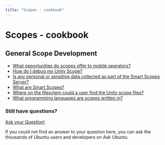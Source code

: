 ```yaml
---
title: "Scopes - cookbook"
---
```


# Scopes - cookbook

## General Scope Development

  * [What opportunities do scopes offer to mobile operators?](https://askubuntu.com/questions/310667/what-opportunities-do-scopes-offer-to-mobile-operators)
  * [How do I debug my Unity Scope?](https://askubuntu.com/questions/310672/how-do-i-debug-my-unity-scope)
  * [Is any personal or sensitive data collected as part of the Smart Scopes Server?](https://askubuntu.com/questions/310663/is-any-personal-or-sensitive-data-collected-as-part-of-the-smart-scopes-server)
  * [What are Smart Scopes?](https://askubuntu.com/questions/310660/what-are-smart-scopes)
  * [Where on the filesytem could a user find the Unity scope files?](https://askubuntu.com/questions/297108/where-on-the-filesytem-could-a-user-find-the-unity-scope-files)
  * [What programming languages are scopes written in?](https://askubuntu.com/questions/310669/what-programming-languages-are-scopes-written-in)

### Still have questions?

[Ask your Question!](http://www.askubuntu.com/questions/ask?tags=application-development,scopes)

If you could not find an answer to your question here, you can ask the
thousands of Ubuntu users and developers on Ask Ubuntu.
